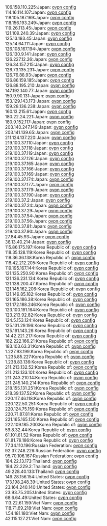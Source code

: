 106.158.110.225:Japan: [ovpn config](vpn/106_158_110_225.ovpn)  
114.16.114.107:Japan: [ovpn config](vpn/114_16_114_107.ovpn)  
118.105.187.169:Japan: [ovpn config](vpn/118_105_187_169.ovpn)  
118.156.193.249:Japan: [ovpn config](vpn/118_156_193_249.ovpn)  
119.26.113.45:Japan: [ovpn config](vpn/119_26_113_45.ovpn)  
121.109.240.39:Japan: [ovpn config](vpn/121_109_240_39.ovpn)  
125.13.193.45:Japan: [ovpn config](vpn/125_13_193_45.ovpn)  
125.14.64.111:Japan: [ovpn config](vpn/125_14_64_111.ovpn)  
126.108.167.194:Japan: [ovpn config](vpn/126_108_167_194.ovpn)  
126.130.9.141:Japan: [ovpn config](vpn/126_130_9_141.ovpn)  
126.227.12.26:Japan: [ovpn config](vpn/126_227_12_26.ovpn)  
126.34.157.215:Japan: [ovpn config](vpn/126_34_157_215.ovpn)  
126.73.135.231:Japan: [ovpn config](vpn/126_73_135_231.ovpn)  
126.76.88.93:Japan: [ovpn config](vpn/126_76_88_93.ovpn)  
126.86.159.185:Japan: [ovpn config](vpn/126_86_159_185.ovpn)  
126.88.195.210:Japan: [ovpn config](vpn/126_88_195_210.ovpn)  
147.192.140.77:Japan: [ovpn config](vpn/147_192_140_77.ovpn)  
150.9.90.131:Japan: [ovpn config](vpn/150_9_90_131.ovpn)  
153.129.143.173:Japan: [ovpn config](vpn/153_129_143_173.ovpn)  
159.28.136.238:Japan: [ovpn config](vpn/159_28_136_238.ovpn)  
160.13.215.61:Japan: [ovpn config](vpn/160_13_215_61.ovpn)  
180.22.24.221:Japan: [ovpn config](vpn/180_22_24_221.ovpn)  
180.9.152.117:Japan: [ovpn config](vpn/180_9_152_117.ovpn)  
203.140.247.149:Japan: [ovpn config](vpn/203_140_247_149.ovpn)  
203.141.139.65:Japan: [ovpn config](vpn/203_141_139_65.ovpn)  
211.124.137.220:Japan: [ovpn config](vpn/211_124_137_220.ovpn)  
219.100.37.110:Japan: [ovpn config](vpn/219_100_37_110.ovpn)  
219.100.37.118:Japan: [ovpn config](vpn/219_100_37_118.ovpn)  
219.100.37.119:Japan: [ovpn config](vpn/219_100_37_119.ovpn)  
219.100.37.126:Japan: [ovpn config](vpn/219_100_37_126.ovpn)  
219.100.37.165:Japan: [ovpn config](vpn/219_100_37_165.ovpn)  
219.100.37.166:Japan: [ovpn config](vpn/219_100_37_166.ovpn)  
219.100.37.169:Japan: [ovpn config](vpn/219_100_37_169.ovpn)  
219.100.37.174:Japan: [ovpn config](vpn/219_100_37_174.ovpn)  
219.100.37.177:Japan: [ovpn config](vpn/219_100_37_177.ovpn)  
219.100.37.179:Japan: [ovpn config](vpn/219_100_37_179.ovpn)  
219.100.37.190:Japan: [ovpn config](vpn/219_100_37_190.ovpn)  
219.100.37.2:Japan: [ovpn config](vpn/219_100_37_2.ovpn)  
219.100.37.24:Japan: [ovpn config](vpn/219_100_37_24.ovpn)  
219.100.37.29:Japan: [ovpn config](vpn/219_100_37_29.ovpn)  
219.100.37.54:Japan: [ovpn config](vpn/219_100_37_54.ovpn)  
219.100.37.56:Japan: [ovpn config](vpn/219_100_37_56.ovpn)  
219.100.37.81:Japan: [ovpn config](vpn/219_100_37_81.ovpn)  
219.100.37.90:Japan: [ovpn config](vpn/219_100_37_90.ovpn)  
27.84.45.93:Japan: [ovpn config](vpn/27_84_45_93.ovpn)  
36.13.40.214:Japan: [ovpn config](vpn/36_13_40_214.ovpn)  
115.86.175.197:Korea Republic of: [ovpn config](vpn/115_86_175_197.ovpn)  
118.35.128.119:Korea Republic of: [ovpn config](vpn/118_35_128_119.ovpn)  
118.36.36.138:Korea Republic of: [ovpn config](vpn/118_36_36_138.ovpn)  
118.42.212.205:Korea Republic of: [ovpn config](vpn/118_42_212_205.ovpn)  
119.195.167.144:Korea Republic of: [ovpn config](vpn/119_195_167_144.ovpn)  
121.135.250.90:Korea Republic of: [ovpn config](vpn/121_135_250_90.ovpn)  
121.136.231.134:Korea Republic of: [ovpn config](vpn/121_136_231_134.ovpn)  
121.138.200.47:Korea Republic of: [ovpn config](vpn/121_138_200_47.ovpn)  
121.145.162.206:Korea Republic of: [ovpn config](vpn/121_145_162_206.ovpn)  
121.149.85.182:Korea Republic of: [ovpn config](vpn/121_149_85_182.ovpn)  
121.165.186.38:Korea Republic of: [ovpn config](vpn/121_165_186_38.ovpn)  
121.172.188.246:Korea Republic of: [ovpn config](vpn/121_172_188_246.ovpn)  
123.100.191.164:Korea Republic of: [ovpn config](vpn/123_100_191_164.ovpn)  
123.213.92.82:Korea Republic of: [ovpn config](vpn/123_213_92_82.ovpn)  
124.5.153.124:Korea Republic of: [ovpn config](vpn/124_5_153_124.ovpn)  
125.131.29.196:Korea Republic of: [ovpn config](vpn/125_131_29_196.ovpn)  
125.191.143.26:Korea Republic of: [ovpn config](vpn/125_191_143_26.ovpn)  
14.42.221.217:Korea Republic of: [ovpn config](vpn/14_42_221_217.ovpn)  
182.222.166.21:Korea Republic of: [ovpn config](vpn/182_222_166_21.ovpn)  
183.103.63.31:Korea Republic of: [ovpn config](vpn/183_103_63_31.ovpn)  
1.227.93.199:Korea Republic of: [ovpn config](vpn/1_227_93_199.ovpn)  
1.235.85.227:Korea Republic of: [ovpn config](vpn/1_235_85_227.ovpn)  
1.238.83.136:Korea Republic of: [ovpn config](vpn/1_238_83_136.ovpn)  
211.213.132.52:Korea Republic of: [ovpn config](vpn/211_213_132_52.ovpn)  
211.213.133.101:Korea Republic of: [ovpn config](vpn/211_213_133_101.ovpn)  
211.243.210.14:Korea Republic of: [ovpn config](vpn/211_243_210_14.ovpn)  
211.245.140.214:Korea Republic of: [ovpn config](vpn/211_245_140_214.ovpn)  
218.155.131.251:Korea Republic of: [ovpn config](vpn/218_155_131_251.ovpn)  
218.39.137.52:Korea Republic of: [ovpn config](vpn/218_39_137_52.ovpn)  
220.117.46.118:Korea Republic of: [ovpn config](vpn/220_117_46_118.ovpn)  
220.122.50.251:Korea Republic of: [ovpn config](vpn/220_122_50_251.ovpn)  
220.124.75.159:Korea Republic of: [ovpn config](vpn/220_124_75_159.ovpn)  
220.71.87.81:Korea Republic of: [ovpn config](vpn/220_71_87_81.ovpn)  
221.165.165.130:Korea Republic of: [ovpn config](vpn/221_165_165_130.ovpn)  
222.109.185.200:Korea Republic of: [ovpn config](vpn/222_109_185_200.ovpn)  
59.8.32.44:Korea Republic of: [ovpn config](vpn/59_8_32_44.ovpn)  
61.101.61.52:Korea Republic of: [ovpn config](vpn/61_101_61_52.ovpn)  
61.81.79.186:Korea Republic of: [ovpn config](vpn/61_81_79_186.ovpn)  
77.34.110.196:Russian Federation: [ovpn config](vpn/77_34_110_196.ovpn)  
92.37.248.226:Russian Federation: [ovpn config](vpn/92_37_248_226.ovpn)  
95.70.106.167:Russian Federation: [ovpn config](vpn/95_70_106_167.ovpn)  
184.22.13.173:Thailand: [ovpn config](vpn/184_22_13_173.ovpn)  
184.22.229.2:Thailand: [ovpn config](vpn/184_22_229_2.ovpn)  
49.228.40.133:Thailand: [ovpn config](vpn/49_228_40_133.ovpn)  
149.28.156.154:United States: [ovpn config](vpn/149_28_156_154.ovpn)  
173.198.248.39:United States: [ovpn config](vpn/173_198_248_39.ovpn)  
23.164.240.140:United States: [ovpn config](vpn/23_164_240_140.ovpn)  
23.93.75.205:United States: [ovpn config](vpn/23_93_75_205.ovpn)  
68.6.64.49:United States: [ovpn config](vpn/68_6_64_49.ovpn)  
113.22.61.159:Viet Nam: [ovpn config](vpn/113_22_61_159.ovpn)  
118.71.69.218:Viet Nam: [ovpn config](vpn/118_71_69_218.ovpn)  
1.54.181.180:Viet Nam: [ovpn config](vpn/1_54_181_180.ovpn)  
42.115.127.21:Viet Nam: [ovpn config](vpn/42_115_127_21.ovpn)  
